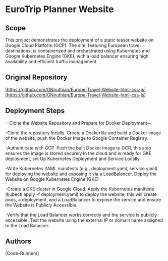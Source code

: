 # EuroTrip Planner Website


## Scope

This project demonstrates the deployment of a static teaser website on Google Cloud Platform (GCP). The site, featuring European travel destinations, is containerized and orchestrated using Kubernetes and Google Kubernetes Engine (GKE), with a load balancer ensuring high availability and efficient traffic management.


## Original Repository

[https://github.com/GNiruthian/Europe-Travel-Website-html-css-js](https://github.com/GNiruthian/Europe-Travel-Website-html-css-js)


## Deployment Steps

--Clone the Website Repository and Prepare for Docker Deployment--

-Clone the repository locally.
Create a Dockerfile and build a Docker image of the website, push the Docker Image to Google Container Registry.

-Authenticate with GCP.
Push the built Docker image to GCR, this step ensures the image is stored securely in the cloud and is ready for GKE deployment, set Up Kubernetes Deployment and Service Locally.

-Write Kubernetes YAML manifests (e.g., deployment.yaml, service.yaml) for deploying the website and exposing it via a LoadBalancer.
Deploy the Website on Google Kubernetes Engine (GKE)

-Create a GKE cluster in Google Cloud.
Apply the Kubernetes manifests (kubectl apply -f deployment.yaml) to deploy the website, this will create pods, a deployment, and a LoadBalancer to expose the service and ensure the Website is Publicly Accessible.

-Verify that the Load Balancer works correctly and the service is publicly accessible.
Test the website using the external IP or domain name assigned to the Load Balancer.


## Authors

[Code-Runners]
